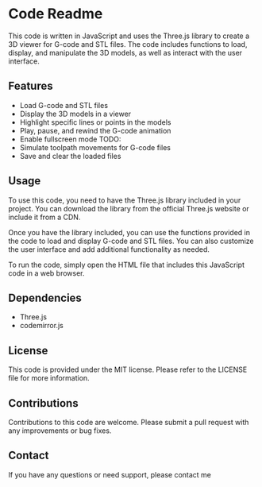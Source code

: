 # Code Readme

This code is written in JavaScript and uses the Three.js library to create a 3D viewer for G-code and STL files. The code includes functions to load, display, and manipulate the 3D models, as well as interact with the user interface.

## Features
- Load G-code and STL files
- Display the 3D models in a viewer
- Highlight specific lines or points in the models
- Play, pause, and rewind the G-code animation
- Enable fullscreen mode
TODO:
- Simulate toolpath movements for G-code files
- Save and clear the loaded files

## Usage
To use this code, you need to have the Three.js library included in your project. You can download the library from the official Three.js website or include it from a CDN.

Once you have the library included, you can use the functions provided in the code to load and display G-code and STL files. You can also customize the user interface and add additional functionality as needed.

To run the code, simply open the HTML file that includes this JavaScript code in a web browser.

## Dependencies
- Three.js 
- codemirror.js

## License
This code is provided under the MIT license. Please refer to the LICENSE file for more information.

## Contributions
Contributions to this code are welcome. Please submit a pull request with any improvements or bug fixes.

## Contact
If you have any questions or need support, please contact me
